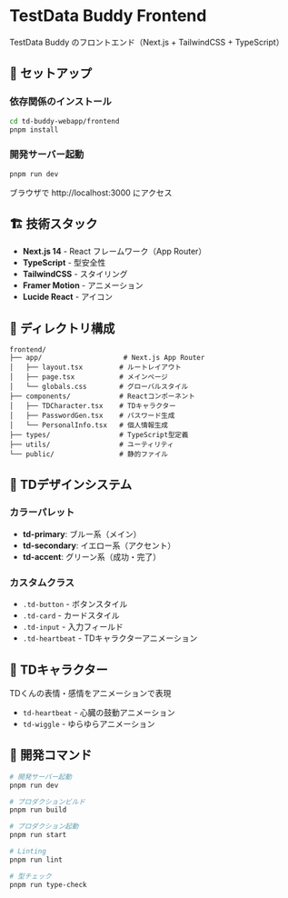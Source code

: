 # TestData Buddy Frontend

TestData Buddy のフロントエンド（Next.js + TailwindCSS + TypeScript）

## 🚀 セットアップ

### 依存関係のインストール
```bash
cd td-buddy-webapp/frontend
pnpm install
```

### 開発サーバー起動
```bash
pnpm run dev
```

ブラウザで http://localhost:3000 にアクセス

## 🏗️ 技術スタック

- **Next.js 14** - React フレームワーク（App Router）
- **TypeScript** - 型安全性
- **TailwindCSS** - スタイリング
- **Framer Motion** - アニメーション
- **Lucide React** - アイコン

## 📁 ディレクトリ構成

```
frontend/
├── app/                    # Next.js App Router
│   ├── layout.tsx         # ルートレイアウト
│   ├── page.tsx           # メインページ
│   └── globals.css        # グローバルスタイル
├── components/            # Reactコンポーネント
│   ├── TDCharacter.tsx    # TDキャラクター
│   ├── PasswordGen.tsx    # パスワード生成
│   └── PersonalInfo.tsx   # 個人情報生成
├── types/                 # TypeScript型定義
├── utils/                 # ユーティリティ
└── public/                # 静的ファイル
```

## 🎨 TDデザインシステム

### カラーパレット
- **td-primary**: ブルー系（メイン）
- **td-secondary**: イエロー系（アクセント）
- **td-accent**: グリーン系（成功・完了）

### カスタムクラス
- `.td-button` - ボタンスタイル
- `.td-card` - カードスタイル
- `.td-input` - 入力フィールド
- `.td-heartbeat` - TDキャラクターアニメーション

## 🤖 TDキャラクター

TDくんの表情・感情をアニメーションで表現
- `td-heartbeat` - 心臓の鼓動アニメーション
- `td-wiggle` - ゆらゆらアニメーション

## 🔧 開発コマンド

```bash
# 開発サーバー起動
pnpm run dev

# プロダクションビルド
pnpm run build

# プロダクション起動
pnpm run start

# Linting
pnpm run lint

# 型チェック
pnpm run type-check
``` 